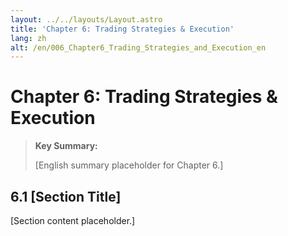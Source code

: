 ```yaml
---
layout: ../../layouts/Layout.astro
title: 'Chapter 6: Trading Strategies & Execution'
lang: zh
alt: /en/006_Chapter6_Trading_Strategies_and_Execution_en
---
```


# Chapter 6: Trading Strategies & Execution

> **Key Summary:**
> 
> [English summary placeholder for Chapter 6.]

## 6.1 [Section Title]

[Section content placeholder.] 
